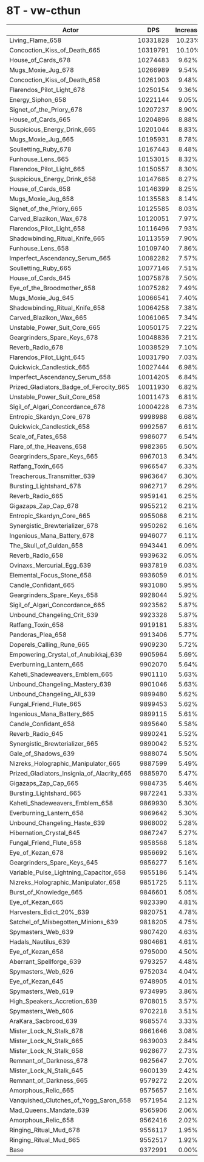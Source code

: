 # 8T - vw-cthun
| Actor | DPS | Increase |
|---|:---:|:---:|
|Living_Flame_658|10331828|10.23%|
|Concoction_Kiss_of_Death_665|10319791|10.10%|
|House_of_Cards_678|10274483|9.62%|
|Mugs_Moxie_Jug_678|10266989|9.54%|
|Concoction_Kiss_of_Death_658|10261903|9.48%|
|Flarendos_Pilot_Light_678|10250154|9.36%|
|Energy_Siphon_658|10221144|9.05%|
|Signet_of_the_Priory_678|10207237|8.90%|
|House_of_Cards_665|10204896|8.88%|
|Suspicious_Energy_Drink_665|10201044|8.83%|
|Mugs_Moxie_Jug_665|10195931|8.78%|
|Soulletting_Ruby_678|10167443|8.48%|
|Funhouse_Lens_665|10153015|8.32%|
|Flarendos_Pilot_Light_665|10150557|8.30%|
|Suspicious_Energy_Drink_658|10147685|8.27%|
|House_of_Cards_658|10146399|8.25%|
|Mugs_Moxie_Jug_658|10135583|8.14%|
|Signet_of_the_Priory_665|10125585|8.03%|
|Carved_Blazikon_Wax_678|10120051|7.97%|
|Flarendos_Pilot_Light_658|10116496|7.93%|
|Shadowbinding_Ritual_Knife_665|10113559|7.90%|
|Funhouse_Lens_658|10109740|7.86%|
|Imperfect_Ascendancy_Serum_665|10082282|7.57%|
|Soulletting_Ruby_665|10077146|7.51%|
|House_of_Cards_645|10075878|7.50%|
|Eye_of_the_Broodmother_658|10075282|7.49%|
|Mugs_Moxie_Jug_645|10066541|7.40%|
|Shadowbinding_Ritual_Knife_658|10064258|7.38%|
|Carved_Blazikon_Wax_665|10061065|7.34%|
|Unstable_Power_Suit_Core_665|10050175|7.22%|
|Geargrinders_Spare_Keys_678|10048836|7.21%|
|Reverb_Radio_678|10038529|7.10%|
|Flarendos_Pilot_Light_645|10031790|7.03%|
|Quickwick_Candlestick_665|10027444|6.98%|
|Imperfect_Ascendancy_Serum_658|10014205|6.84%|
|Prized_Gladiators_Badge_of_Ferocity_665|10011930|6.82%|
|Unstable_Power_Suit_Core_658|10011473|6.81%|
|Sigil_of_Algari_Concordance_678|10004228|6.73%|
|Entropic_Skardyn_Core_678|9998988|6.68%|
|Quickwick_Candlestick_658|9992567|6.61%|
|Scale_of_Fates_658|9986077|6.54%|
|Flare_of_the_Heavens_658|9982365|6.50%|
|Geargrinders_Spare_Keys_665|9967013|6.34%|
|Ratfang_Toxin_665|9966547|6.33%|
|Treacherous_Transmitter_639|9963647|6.30%|
|Bursting_Lightshard_678|9962717|6.29%|
|Reverb_Radio_665|9959141|6.25%|
|Gigazaps_Zap_Cap_678|9955212|6.21%|
|Entropic_Skardyn_Core_665|9955068|6.21%|
|Synergistic_Brewterializer_678|9950262|6.16%|
|Ingenious_Mana_Battery_678|9946077|6.11%|
|The_Skull_of_Guldan_658|9943441|6.09%|
|Reverb_Radio_658|9939632|6.05%|
|Ovinaxs_Mercurial_Egg_639|9937819|6.03%|
|Elemental_Focus_Stone_658|9936059|6.01%|
|Candle_Confidant_665|9931080|5.95%|
|Geargrinders_Spare_Keys_658|9928044|5.92%|
|Sigil_of_Algari_Concordance_665|9923562|5.87%|
|Unbound_Changeling_Crit_639|9923328|5.87%|
|Ratfang_Toxin_658|9919181|5.83%|
|Pandoras_Plea_658|9913406|5.77%|
|Doperels_Calling_Rune_665|9909230|5.72%|
|Empowering_Crystal_of_Anubikkaj_639|9905964|5.69%|
|Everburning_Lantern_665|9902070|5.64%|
|Kaheti_Shadeweavers_Emblem_665|9901110|5.63%|
|Unbound_Changeling_Mastery_639|9901046|5.63%|
|Unbound_Changeling_All_639|9899480|5.62%|
|Fungal_Friend_Flute_665|9899453|5.62%|
|Ingenious_Mana_Battery_665|9899115|5.61%|
|Candle_Confidant_658|9895640|5.58%|
|Reverb_Radio_645|9890241|5.52%|
|Synergistic_Brewterializer_665|9890042|5.52%|
|Gale_of_Shadows_639|9888074|5.50%|
|Nizreks_Holographic_Manipulator_665|9887599|5.49%|
|Prized_Gladiators_Insignia_of_Alacrity_665|9885970|5.47%|
|Gigazaps_Zap_Cap_665|9884735|5.46%|
|Bursting_Lightshard_665|9872241|5.33%|
|Kaheti_Shadeweavers_Emblem_658|9869930|5.30%|
|Everburning_Lantern_658|9869642|5.30%|
|Unbound_Changeling_Haste_639|9868002|5.28%|
|Hibernation_Crystal_645|9867247|5.27%|
|Fungal_Friend_Flute_658|9858568|5.18%|
|Eye_of_Kezan_678|9856692|5.16%|
|Geargrinders_Spare_Keys_645|9856277|5.16%|
|Variable_Pulse_Lightning_Capacitor_658|9855186|5.14%|
|Nizreks_Holographic_Manipulator_658|9851725|5.11%|
|Burst_of_Knowledge_665|9846601|5.05%|
|Eye_of_Kezan_665|9823390|4.81%|
|Harvesters_Edict_20%_639|9820751|4.78%|
|Satchel_of_Misbegotten_Minions_639|9818205|4.75%|
|Spymasters_Web_639|9807420|4.63%|
|Hadals_Nautilus_639|9804661|4.61%|
|Eye_of_Kezan_658|9795000|4.50%|
|Aberrant_Spellforge_639|9793257|4.48%|
|Spymasters_Web_626|9752034|4.04%|
|Eye_of_Kezan_645|9748905|4.01%|
|Spymasters_Web_619|9734995|3.86%|
|High_Speakers_Accretion_639|9708015|3.57%|
|Spymasters_Web_606|9702218|3.51%|
|AraKara_Sacbrood_639|9685574|3.33%|
|Mister_Lock_N_Stalk_678|9661646|3.08%|
|Mister_Lock_N_Stalk_665|9639003|2.84%|
|Mister_Lock_N_Stalk_658|9628677|2.73%|
|Remnant_of_Darkness_678|9625647|2.70%|
|Mister_Lock_N_Stalk_645|9600139|2.42%|
|Remnant_of_Darkness_665|9579272|2.20%|
|Amorphous_Relic_665|9575657|2.16%|
|Vanquished_Clutches_of_Yogg_Saron_658|9571954|2.12%|
|Mad_Queens_Mandate_639|9565906|2.06%|
|Amorphous_Relic_658|9562416|2.02%|
|Ringing_Ritual_Mud_678|9556117|1.95%|
|Ringing_Ritual_Mud_665|9552517|1.92%|
|Base|9372991|0.00%|
